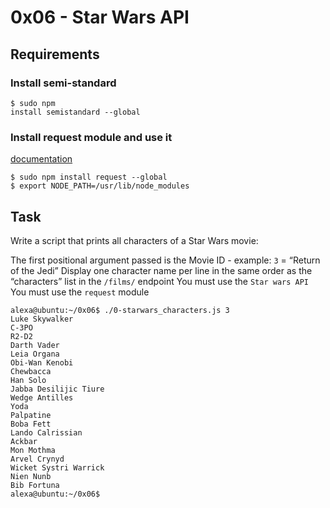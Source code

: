 # 0x06  - Star Wars API

## Requirements

### Install semi-standard

```
$ sudo npm
install semistandard --global
```

### Install request module and use it

[documentation](https://intranet.alxswe.com/rltoken/BWz2gc45S-nZaxEY6GA6Zw)

```
$ sudo npm install request --global
$ export NODE_PATH=/usr/lib/node_modules
```

## Task

Write a script that prints all characters of a Star Wars movie:

The first positional argument passed is the Movie ID - example: `3` = “Return of the Jedi”
Display one character name per line in the same order as the “characters” list in the `/films/` endpoint
You must use the `Star wars API`
You must use the `request` module

```
alexa@ubuntu:~/0x06$ ./0-starwars_characters.js 3
Luke Skywalker
C-3PO
R2-D2
Darth Vader
Leia Organa
Obi-Wan Kenobi
Chewbacca
Han Solo
Jabba Desilijic Tiure
Wedge Antilles
Yoda
Palpatine
Boba Fett
Lando Calrissian
Ackbar
Mon Mothma
Arvel Crynyd
Wicket Systri Warrick
Nien Nunb
Bib Fortuna
alexa@ubuntu:~/0x06$ 
```
